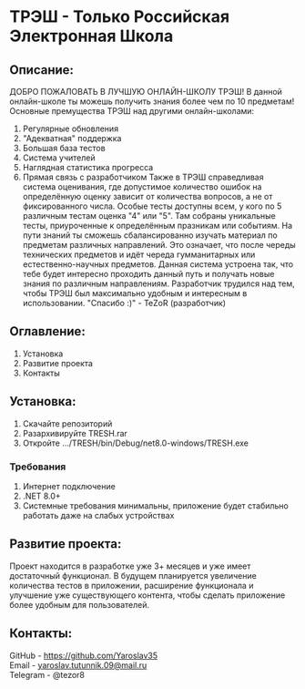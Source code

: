 # ТРЭШ - Только Российская Электронная Школа

## Описание:
ДОБРО ПОЖАЛОВАТЬ В ЛУЧШУЮ ОНЛАЙН-ШКОЛУ ТРЭШ!
В данной онлайн-школе ты можешь получить знания более чем по 10 предметам!
Основные премущества ТРЭШ над другими онлайн-школами:
1) Регулярные обновления
2) "Адекватная" поддержка
3) Большая база тестов
4) Система учителей
5) Наглядная статистика прогресса
6) Прямая связь с разработчиком
Также в ТРЭШ справедливая система оценивания, где допустимое количество ошибок на определённую оценку зависит от количества вопросов, а не от фиксированного числа.
Особые тесты доступны всем, у кого по 5 различным тестам оценка "4" или "5". Там собраны уникальные тесты, приуроченные к определённым празникам или событиям.
На пути знаний ты сможешь сбалансированно изучать материал по предметам различных направлений. Это означает, что после череды технических предметов и идёт череда гумманитарных или естественно-научных предметов. Данная система устроена так, что тебе будет интересно проходить данный путь и получать новые знания по различным направлениям.
Разработчик трудился над тем, чтобы ТРЭШ был максимально удобным и интересным в использовании.
"Спасибо :)" - TeZoR (разработчик)

## Оглавление:
1) Установка
2) Развитие проекта
3) Контакты

## Установка:
1) Скачайте репозиторий
2) Разархивируйте TRESH.rar
3) Откройте .../TRESH/bin/Debug/net8.0-windows/TRESH.exe

### Требования
1) Интернет подключение
2) .NET 8.0+
3) Системные требования минимальны, приложение будет стабильно работать даже на слабых устройствах

## Развитие проекта:
Проект находится в разработке уже 3+ месяцев и уже имеет достаточный функционал. В будущем планируется увеличение количества тестов в приложении, расширение функционала и улучшение уже существующего контента, чтобы сделать приложение более удобным для пользователей.

## Контакты:
GitHub - https://github.com/Yaroslav35   
Email - yaroslav.tutunnik.09@mail.ru   
Telegram - @tezor8
